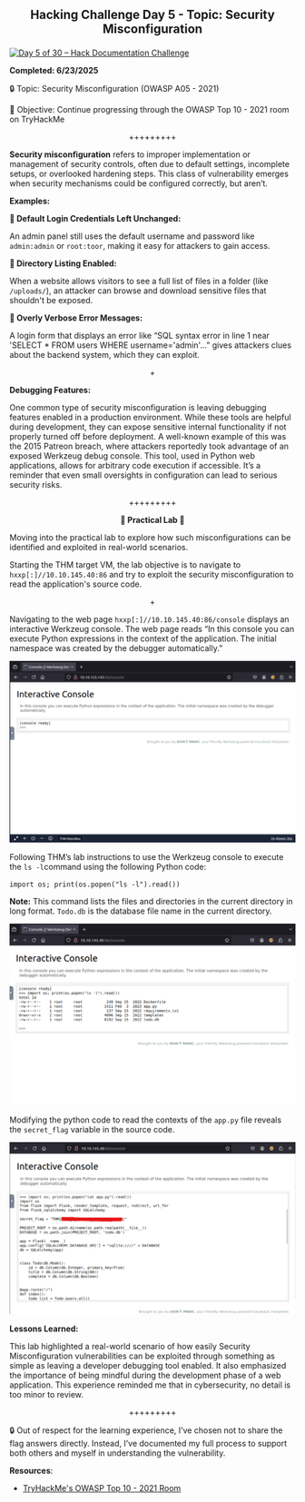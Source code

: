 **<p align="center">Hacking Challenge Day 5 - Topic: Security Misconfiguration</p>**
---
[![Day 5 of 30 – Hack Documentation Challenge](https://img.shields.io/badge/Day%205%20of%2030-Hack%20Documentation%20Challenge-crimson?style=for-the-badge&logo=tryhackme)](https://tryhackme.com)

**Completed: 6/23/2025**

🔒 Topic: Security Misconfiguration (OWASP A05 - 2021)

🎯 Objective: Continue progressing through the OWASP Top 10 - 2021 room on TryHackMe

<p align="center">+++++++++</p>

**Security misconfiguration** refers to improper implementation or management of security controls, often due to default settings, incomplete setups, or overlooked hardening steps. This class of vulnerability emerges when security mechanisms could be configured correctly, but aren’t.

**Examples:**

**📌 Default Login Credentials Left Unchanged:** 

An admin panel still uses the default username and password like `admin:admin` or `root:toor`, making it easy for attackers to gain access.

**📌 Directory Listing Enabled:** 

When a website allows visitors to see a full list of files in a folder (like `/uploads/`), an attacker can browse and download sensitive files that shouldn't be exposed.

**📌 Overly Verbose Error Messages:** 

A login form that displays an error like “SQL syntax error in line 1 near 'SELECT * FROM users WHERE username='admin'…” gives attackers clues about the backend system, which they can exploit.

<p align="center">+</p>

**Debugging Features:**

One common type of security misconfiguration is leaving debugging features enabled in a production environment. While these tools are helpful during development, they can expose sensitive internal functionality if not properly turned off before deployment. A well-known example of this was the 2015 Patreon breach, where attackers reportedly took advantage of an exposed Werkzeug debug console. This tool, used in Python web applications, allows for arbitrary code execution if accessible. It’s a reminder that even small oversights in configuration can lead to serious security risks.

<p align="center">+++++++++</p>

**<p align="center">🔎 Practical Lab 🧪</p>**

Moving into the practical lab to explore how such misconfigurations can be identified and exploited in real-world scenarios.

Starting the THM target VM, the lab objective is to navigate to `hxxp[:]//10.10.145.40:86` and try to exploit the security misconfiguration to read the application's source code.

<p align="center">+</p>

Navigating to the web page `hxxp[:]//10.10.145.40:86/console` displays an interactive Werkzeug console. The web page reads “In this console you can execute Python expressions in the context of the application. The initial namespace was created by the debugger automatically.”

![Alt text](https://github.com/chaiexe/TryHackMe-Write-ups/blob/main/OWASP-Top-10-2021/05-Security-Misconfiguration/Images/Screenshot%201.png)

Following THM’s lab instructions to use the Werkzeug console to execute the `ls -l`command using the following Python code:
```
import os; print(os.popen("ls -l").read())
```
**Note:** This command lists the files and directories in the current directory in long format.
`Todo.db` is the database file name in the current directory.

![Alt text](https://github.com/chaiexe/TryHackMe-Write-ups/blob/main/OWASP-Top-10-2021/05-Security-Misconfiguration/Images/Screenshot%202.png)

Modifying the python code to read the contexts of the `app.py` file reveals the `secret_flag` variable in the source code.

![Alt text](https://github.com/chaiexe/TryHackMe-Write-ups/blob/main/OWASP-Top-10-2021/05-Security-Misconfiguration/Images/Screenshot%203.png)

**Lessons Learned:** 

This lab highlighted a real-world scenario of how easily Security Misconfiguration vulnerabilities can be exploited through something as simple as leaving a developer debugging tool enabled. It also emphasized the importance of being mindful during the development phase of a web application. This experience reminded me that in cybersecurity, no detail is too minor to review.

<p align="center">+++++++++</p>

🔒 Out of respect for the learning experience, I’ve chosen not to share the flag answers
directly. Instead, I’ve documented my full process to support both others and myself in
understanding the vulnerability.

**Resources**:
- [TryHackMe's OWASP Top 10 - 2021 Room](https://tryhackme.com/room/owasptop102021)
